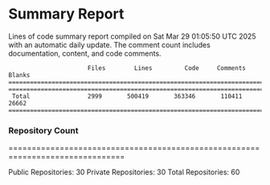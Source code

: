 # Summary Report
Lines of code summary report compiled on Sat Mar 29 01:05:50 UTC 2025 with an automatic daily update. The comment count includes documentation, content, and code comments.
```
                      Files        Lines         Code     Comments       Blanks
===============================================================================
===============================================================================
 Total                2999       500419       363346       110411        26662
===============================================================================
```

### Repository Count
===============================================================================

Public Repositories: 30
Private Repositories: 30
Total Repositories: 60

